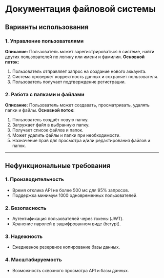 # Документация файловой системы

## Варианты использования

### 1. Управление пользователями
**Описание:** Пользователь может зарегистрироваться в системе, найти других пользователей по логину или имени и фамилии.
**Основной поток:**
1. Пользователь отправляет запрос на создание нового аккаунта.
2. Система проверяет корректность данных и сохраняет пользователя.
3. Пользователь получает подтверждение регистрации.

### 2. Работа с папками и файлами
**Описание:** Пользователь может создавать, просматривать, удалять папки и файлы.
**Основной поток:**
1. Пользователь создаёт новую папку.
2. Загружает файл в выбранную папку.
3. Получает список файлов и папок.
4. Может удалить файлы и папки при необходимости.
5. Назначение прав для просмотра и/или редактирования файлов и папок.

---

## Нефункциональные требования

### 1. Производительность
- Время отклика API не более 500 мс для 95% запросов.
- Поддержка минимум 1000 одновременных пользователей.

### 2. Безопасность
- Аутентификация пользователей через токены (JWT).
- Хранение паролей в зашифрованном виде (bcrypt).

### 3. Надежность
- Ежедневное резервное копирование базы данных.

### 4. Масштабируемость
- Возможность сквозного просмотра API и базы данных.

